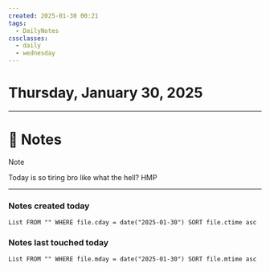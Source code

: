 ```yaml
---
created: 2025-01-30 00:21
tags:
  - DailyNotes
cssclasses:
  - daily
  - wednesday
---
```



# Thursday, January 30, 2025



---
# 📝 Notes

> [!NOTE] 
> Today is so tiring bro like what the hell? HMP
 

---
### Notes created today
```dataview
List FROM "" WHERE file.cday = date("2025-01-30") SORT file.ctime asc
```

### Notes last touched today
```dataview
List FROM "" WHERE file.mday = date("2025-01-30") SORT file.mtime asc
```
